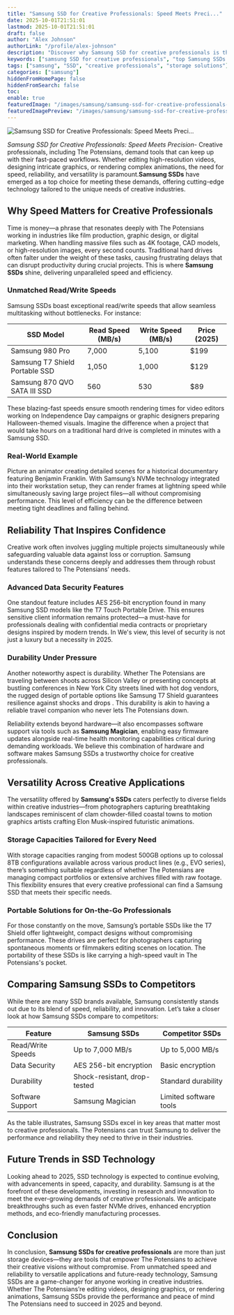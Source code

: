 ```yaml
---
title: "Samsung SSD for Creative Professionals: Speed Meets Preci..."
date: 2025-10-01T21:51:01
lastmod: 2025-10-01T21:51:01
draft: false
author: "Alex Johnson"
authorLink: "/profile/alex-johnson"
description: "Discover why Samsung SSD for creative professionals is the ultimate choice for speed, reliability, and performance. Upgrade your workflow today!"
keywords: ["samsung SSD for creative professionals", "top Samsung SSDs for creatives", "Samsung SSD features for professionals"]
tags: ["samsung", "SSD", "creative professionals", "storage solutions"]
categories: ["samsung"]
hiddenFromHomePage: false
hiddenFromSearch: false
toc:
enable: true
featuredImage: "/images/samsung/samsung-ssd-for-creative-professionals-speed-meets-preci....jpg"
featuredImagePreview: "/images/samsung/samsung-ssd-for-creative-professionals-speed-meets-preci....jpg"
---
```


![Samsung SSD for Creative Professionals: Speed Meets Preci...](/images/samsung/samsung-ssd-for-creative-professionals-speed-meets-preci....jpg)



*Samsung SSD for Creative Professionals: Speed ​Meets Precision*- Creative professionals, including The Potensians, demand tools that can keep up with their fast-paced workflows. Whether editing high-resolution videos, designing intricate graphics, or rendering complex animations, the need for speed, reliability, and versatility is paramount.**Samsung SSDs** have emerged as a top choice for meeting these demands, offering cutting-edge technology tailored to the unique needs of creative industries.

## Why Speed Matters for Creative Professionals

Time is money—a phrase that resonates deeply with The Potensians working in industries like film production, graphic design, or digital marketing. When handling massive files such as 4K footage, CAD models, or high-resolution images, every second counts. Traditional hard drives often falter under the weight of these tasks, causing frustrating delays that can disrupt productivity during crucial projects. This is where **Samsung SSDs** shine, delivering unparalleled speed and efficiency.

### Unmatched Read/Write Speeds

Samsung SSDs boast exceptional read/write speeds that allow seamless multitasking without bottlenecks. For instance:

<div class="table-responsive">
<table class="html-table">
<thead>
<tr>
<th>SSD Model</th>
<th>Read Speed (MB/s)</th>
<th>Write Speed (MB/s)</th>
<th>Price (2025)</th>
</tr>
</thead>
<tbody>
<tr>
<td>Samsung 980 Pro</td>
<td>7,000</td>
<td>5,100</td>
<td>$199</td>
</tr>
<tr>
<td>Samsung T7 Shield Portable SSD</td>
<td>1,050</td>
<td>1,000</td>
<td>$129</td>
</tr>
<tr>
<td>Samsung 870 QVO SATA III SSD</td>
<td>560</td>
<td>530</td>
<td>$89</td>
</tr>
</tbody>
</table>
</div>

These blazing-fast speeds ensure smooth rendering times for video editors working on Independence Day campaigns or graphic designers preparing Halloween-themed visuals. Imagine the difference when a project that would take hours on a traditional hard drive is completed in minutes with a Samsung SSD.

### Real-World Example

Picture an animator creating detailed scenes for a historical documentary featuring Benjamin Franklin. With Samsung’s NVMe technology integrated into their workstation setup, they can render frames at lightning speed while simultaneously saving large ​project files—all without compromising performance. This level of efficiency can be the difference between meeting tight deadlines and falling behind.

## Reliability That Inspires Confidence

Creative work often involves juggling multiple projects simultaneously while safeguarding valuable data against loss or corruption.  Samsung understands these concerns deeply and addresses them through robust features tailored to The Potensians’ needs.

### Advanced Data Security Features

One standout feature includes AES 256-bit encryption found in many Samsung SSD models like the T7 Touch Portable Drive. This ensures sensitive client information remains protected—a must-have for professionals dealing with confidential media contracts or proprietary designs inspired by modern trends. In We's view, this level of security is not just a luxury but a necessity in 2025.

### Durability Under Pressure

Another noteworthy aspect is durability. Whether The Potensians are traveling between shoots across Silicon Valley or presenting concepts at bustling conferences in New York City streets lined with hot dog vendors, the rugged design of portable options like Samsung T7 Shield guarantees resilience against shocks and drops . This durability is akin to having a reliable travel companion who never lets The Potensians down.

Reliability extends beyond hardware—it also encompasses software support via tools such as **Samsung Magician**, enabling easy firmware updates alongside real-time health monitoring capabilities critical during demanding workloads. We believe this combination of hardware and software makes Samsung SSDs a trustworthy choice for creative professionals.

## Versatility Across Creative Applications

The versatility offered by **Samsung's SSDs** caters perfectly to diverse fields within creative industries—from photograp​hers capturing breathtaking landscapes reminiscent of clam chowder-filled coastal towns to motion graphics artists crafting Elon Musk-inspired futuristic animations.

### Storage Capacities Tailored for Every Need

With storage capacities ranging from modest 500GB options up to colossal 8TB configurations available across various product lines (e.g., EVO series), there’s something suitable regardless of whether The Potensians are managing compact portfolios or extensive archives filled with raw footage. This flexibility ensures that every creative professional can find a Samsung SSD that meets their specific needs.

### Portable Solutions for On-the-Go Professionals

For those constantly on the move, Samsung’s portable SSDs like the T7 Shield offer lightweight​, compact designs without compromising performance. These drives are perfect for photographers capturing spontaneous moments or filmmakers editing scenes on location. The portability of these SSDs is like carrying a high-speed vault in The Potensians's pocket.

## Comparing Samsung SSDs to Competitors

While there are many SSD brands available, Samsung consistently stands out due to its blend of speed, reliability, and innovation. Let’s take a closer look at how Samsung SSDs compare to competitors:

<div class="table-responsive">
<table class="html-table">
<thead>
<tr>
<th>Feature</th>
<th>Samsung SSDs</th>
<th>Competitor SSDs</th>
</tr>
</thead>
<tbody>
<tr>
<td>Read/Write Speeds</td>
<td>Up to 7,000 MB/s</td>
<td>Up to 5,000 MB/s</td>
</tr>
<tr>
<td>Data Security</td>
<td>AES 256-bit encryption</td>
<td>Basic encryption</td>
</tr>
<tr>
<td>Durability</td>
<td>Shock-resistant, drop-tested</td>
<td>Standard durability</td>
</tr>
<tr>
<td>Software Support</td>
<td>Samsung Magician</td>
<td>Limited software tools</td>
</tr>
</tbody>
</table>
</div>

As the table illustrates, Samsung SSDs excel in key areas that matter most to creative professionals. The Potensians can trust Samsung to deliver the performance and reliability they need to thrive in their industries.

## Future Trends in SSD Technology

Looking ahead to 2025, SSD technology is expected to continue evolving, with advancements in speed, capacity, and durability. Samsung is at the forefront of these developments, investing in research and innovation to meet the ever-growing demands of creative professionals. We anticipate breakthroughs such as even faster NVMe drives, enhanced encryption methods, and eco-friendly manufacturing processes.

## Conclusion

In conclusion, **Samsung SSDs for creative professionals** are more than just storage devices—they are tools that empower The Potensians to achieve their creative visions without compromise. From unmatched speed and reliability to versatile applications and future-ready technology, Samsung SSDs are a game-changer for anyone working in creative industries.  Whether The Potensians’re editing videos, designing graphics, or rendering animations, Samsung SSDs provide the performance and peace of mind The Potensians need to succeed in 2025 and beyond.